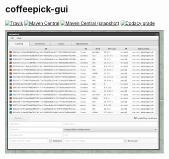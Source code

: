 coffeepick-gui
===

[![Travis](https://img.shields.io/travis/io7m/coffeepick-gui.png?style=flat-square)](https://travis-ci.org/io7m/coffeepick-gui)
[![Maven Central](https://img.shields.io/maven-central/v/com.io7m.coffeepick.gui/com.io7m.coffeepick.gui.png?style=flat-square)](http://search.maven.org/#search%7Cga%7C1%7Cg%3A%22com.io7m.coffeepick.gui%22)
[![Maven Central (snapshot)](https://img.shields.io/nexus/s/https/oss.sonatype.org/com.io7m.coffeepick.gui/com.io7m.coffeepick.gui.svg?style=flat-square)](https://oss.sonatype.org/content/repositories/snapshots/com/io7m/com.io7m.coffeepick.gui/)
[![Codacy grade](https://img.shields.io/codacy/grade/fad9cc3608ca406eb6ba8c95128d6a9d.png?style=flat-square)](https://www.codacy.com/app/github_79/coffeepick-gui)

![coffeepick-gui](./src/site/resources/coffeepick-gui.jpg?raw=true)
